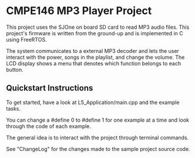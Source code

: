 # CMPE146 MP3 Player Project

This project uses the SJOne on board SD card to read MP3 audio files. This project's firmware is written from the ground-up and is implemented in C using FreeRTOS.

The system communicates to a external MP3 decoder and lets the user interact with the power, songs in the playlist, and change the volume. The LCD display shows a menu that denotes which function belongs to each button.

## Quickstart Instructions

To get started, have a look at L5_Application/main.cpp and the example tasks.

You can change a #define 0 to #define 1 for one example at a time and look
through the code of each example.

The general idea is to interact with the project through terminal commands.

See "ChangeLog" for the changes made to the sample project source code.

